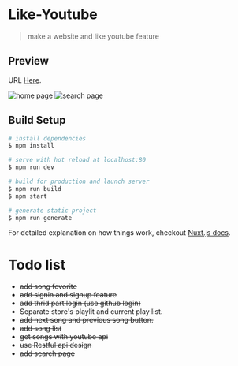 # Like-Youtube

> make a website and like youtube feature


## Preview
 URL [Here](http://dandan.tw).
 
 ![home page](https://i.imgur.com/cHCY4hc.png)
 ![search page](https://i.imgur.com/o0H06h1.png)
 
## Build Setup

``` bash
# install dependencies
$ npm install

# serve with hot reload at localhost:80
$ npm run dev

# build for production and launch server
$ npm run build
$ npm start

# generate static project
$ npm run generate
```

For detailed explanation on how things work, checkout [Nuxt.js docs](https://nuxtjs.org).

# Todo list
- ~~add song fevorite~~
- ~~add signin and signup feature~~
- ~~add thrid part login (use github login)~~
- ~~Separate store's playlit and current play list.~~
- ~~add next song and previous song button.~~
- ~~add song list~~
- ~~get songs with youtube api~~
- ~~use Restful api design~~
- ~~add search page~~
